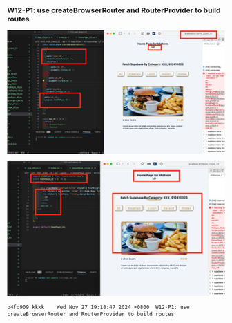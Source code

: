 ### W12-P1: use createBrowserRouter and RouterProvider to build routes
 
![](w12-p1.png)

![](w12-p1-1.png)
 
```
b4fd909 kkkk    Wed Nov 27 19:18:47 2024 +0800  W12-P1: use createBrowserRouter and RouterProvider to build routes
```
 

 